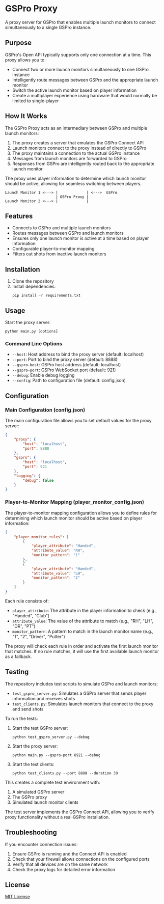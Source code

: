 # GSPro Proxy

A proxy server for GSPro that enables multiple launch monitors to connect simultaneously to a single GSPro instance.

## Purpose

GSPro's Open API typically supports only one connection at a time. This proxy allows you to:

- Connect two or more launch monitors simultaneously to one GSPro instance
- Intelligently route messages between GSPro and the appropriate launch monitor
- Switch the active launch monitor based on player information
- Create a multiplayer experience using hardware that would normally be limited to single-player

## How It Works

The GSPro Proxy acts as an intermediary between GSPro and multiple launch monitors:

1. The proxy creates a server that emulates the GSPro Connect API
2. Launch monitors connect to the proxy instead of directly to GSPro
3. The proxy maintains a connection to the actual GSPro instance
4. Messages from launch monitors are forwarded to GSPro
5. Responses from GSPro are intelligently routed back to the appropriate launch monitor

The proxy uses player information to determine which launch monitor should be active, allowing for seamless switching between players.

```
Launch Monitor 1 <---> |             | <--->  GSPro
                       | GSPro Proxy |
Launch Monitor 2 <---> |             | 
```

## Features

- Connects to GSPro and multiple launch monitors
- Routes messages between GSPro and launch monitors
- Ensures only one launch monitor is active at a time based on player information
- Configurable player-to-monitor mapping
- Filters out shots from inactive launch monitors

## Installation

1. Clone the repository
2. Install dependencies:
   ```
   pip install -r requirements.txt
   ```

## Usage

Start the proxy server:

```
python main.py [options]
```

### Command Line Options

- `--host`: Host address to bind the proxy server (default: localhost)
- `--port`: Port to bind the proxy server (default: 8888)
- `--gspro-host`: GSPro host address (default: localhost)
- `--gspro-port`: GSPro WebSocket port (default: 921)
- `--debug`: Enable debug logging
- `--config`: Path to configuration file (default: config.json)

## Configuration

### Main Configuration (config.json)

The main configuration file allows you to set default values for the proxy server:

```json
{
    "proxy": {
        "host": "localhost",
        "port": 8888
    },
    "gspro": {
        "host": "localhost",
        "port": 921
    },
    "logging": {
        "debug": false
    }
}
```

### Player-to-Monitor Mapping (player_monitor_config.json)

The player-to-monitor mapping configuration allows you to define rules for determining which launch monitor should be active based on player information:

```json
{
    "player_monitor_rules": [
        {
            "player_attribute": "Handed",
            "attribute_value": "RH",
            "monitor_pattern": "1"
        },
        {
            "player_attribute": "Handed",
            "attribute_value": "LH",
            "monitor_pattern": "2"
        }
    ]
}
```

Each rule consists of:
- `player_attribute`: The attribute in the player information to check (e.g., "Handed", "Club")
- `attribute_value`: The value of the attribute to match (e.g., "RH", "LH", "DR", "PT")
- `monitor_pattern`: A pattern to match in the launch monitor name (e.g., "1", "2", "Driver", "Putter")

The proxy will check each rule in order and activate the first launch monitor that matches. If no rule matches, it will use the first available launch monitor as a fallback.

## Testing

The repository includes test scripts to simulate GSPro and launch monitors:

- `test_gspro_server.py`: Simulates a GSPro server that sends player information and receives shots
- `test_clients.py`: Simulates launch monitors that connect to the proxy and send shots

To run the tests:

1. Start the test GSPro server:
   ```
   python test_gspro_server.py --debug
   ```

2. Start the proxy server:
   ```
   python main.py --gspro-port 8921 --debug
   ```

3. Start the test clients:
   ```
   python test_clients.py --port 8888 --duration 30
   ```

This creates a complete test environment with:
1. A simulated GSPro server
2. The GSPro proxy
3. Simulated launch monitor clients

The test server implements the GSPro Connect API, allowing you to verify proxy functionality without a real GSPro installation.

## Troubleshooting

If you encounter connection issues:
1. Ensure GSPro is running and the Connect API is enabled
2. Check that your firewall allows connections on the configured ports
3. Verify that all devices are on the same network
4. Check the proxy logs for detailed error information

## License

[MIT License](LICENSE)

